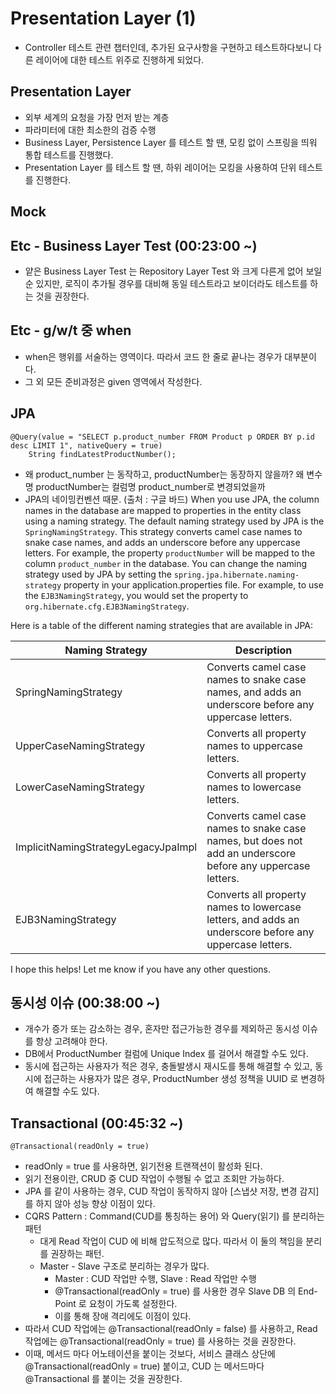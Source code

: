 # Presentation Layer (1)

- Controller 테스트 관련 챕터인데, 추가된 요구사항을 구현하고 테스트하다보니 다른 레이어에 대한 테스트 위주로 진행하게 되었다.

## Presentation Layer

- 외부 세계의 요청을 가장 먼저 받는 계층
- 파라미터에 대한 최소한의 검증 수행
- Business Layer, Persistence Layer 를 테스트 할 땐, 모킹 없이 스프링을 띄워 통합 테스트를 진행했다.
- Presentation Layer 를 테스트 할 땐, 하위 레이어는 모킹을 사용하여 단위 테스트를 진행한다.

## Mock

## Etc - Business Layer Test (00:23:00 ~)

- 얕은 Business Layer Test 는 Repository Layer Test 와 크게 다른게 없어 보일 순 있지만, 로직이 추가될 경우를 대비해 동일 테스트라고 보이더라도 테스트를 하는 것을 권장한다.

## Etc - g/w/t 중 when

- when은 행위를 서술하는 영역이다. 따라서 코드 한 줄로 끝나는 경우가 대부분이다.
- 그 외 모든 준비과정은 given 영역에서 작성한다.

## JPA

```
@Query(value = "SELECT p.product_number FROM Product p ORDER BY p.id desc LIMIT 1", nativeQuery = true)
    String findLatestProductNumber();
```
- 왜 product_number 는 동작하고, productNumber는 동장하지 않을까? 왜 변수명 productNumber는 컬럼명 product_number로 변경되었을까
- JPA의 네이밍컨벤션 때문. (출처 : 구글 바드)
When you use JPA, the column names in the database are mapped to properties in the entity class using a naming strategy. The default naming strategy used by JPA is the `SpringNamingStrategy`. This strategy converts camel case names to snake case names, and adds an underscore before any uppercase letters. For example, the property `productNumber` will be mapped to the column `product_number` in the database.
You can change the naming strategy used by JPA by setting the `spring.jpa.hibernate.naming-strategy` property in your application.properties file. For example, to use the `EJB3NamingStrategy`, you would set the property to `org.hibernate.cfg.EJB3NamingStrategy`.

Here is a table of the different naming strategies that are available in JPA:

| Naming Strategy | Description |
|---|---|
| SpringNamingStrategy | Converts camel case names to snake case names, and adds an underscore before any uppercase letters. |
| UpperCaseNamingStrategy | Converts all property names to uppercase letters. |
| LowerCaseNamingStrategy | Converts all property names to lowercase letters. |
| ImplicitNamingStrategyLegacyJpaImpl | Converts camel case names to snake case names, but does not add an underscore before any uppercase letters. |
| EJB3NamingStrategy | Converts all property names to lowercase letters, and adds an underscore before any uppercase letters. |

I hope this helps! Let me know if you have any other questions.

## 동시성 이슈 (00:38:00 ~)

- 개수가 증가 또는 감소하는 경우, 혼자만 접근가능한 경우를 제외하곤 동시성 이슈를 항상 고려해야 한다.
- DB에서 ProductNumber 컬럼에 Unique Index 를 걸어서 해결할 수도 있다.
- 동시에 접근하는 사용자가 적은 경우, 충돌발생시 재시도를 통해 해결할 수 있고, 동시에 접근하는 사용자가 많은 경우, ProductNumber 생성 정책을 UUID 로 변경하여 해결할 수도 있다.

## Transactional (00:45:32 ~)

```aidl
@Transactional(readOnly = true)
```
- readOnly = true 를 사용하면, 읽기전용 트랜잭션이 활성화 된다.
- 읽기 전용이란, CRUD 중 CUD 작업이 수행될 수 없고 조회만 가능하다.
- JPA 를 같이 사용하는 경우, CUD 작업이 동작하지 않아 [스냅샷 저장, 변경 감지]를 하지 않아 성능 향상 이점이 있다.
- CQRS Pattern : Command(CUD를 통칭하는 용어) 와 Query(읽기) 를 분리하는 패턴
  - 대게 Read 작업이 CUD 에 비해 압도적으로 많다. 따라서 이 둘의 책임을 분리를 권장하는 패턴.
  - Master - Slave 구조로 분리하는 경우가 많다.
    - Master : CUD 작업만 수행, Slave : Read 작업만 수행
    - @Transactional(readOnly = true) 를 사용한 경우 Slave DB 의 End-Point 로 요청이 가도록 설정한다.
    - 이를 통해 장애 격리에도 이점이 있다.
- 따라서 CUD 작업에는 @Transactional(readOnly = false) 를 사용하고, Read 작업에는 @Transactional(readOnly = true) 를 사용하는 것을 권장한다.
- 이때, 메서드 마다 어노테이션을 붙이는 것보다, 서비스 클래스 상단에 @Transactional(readOnly = true) 붙이고, CUD 는 메서드마다 @Transactional 를 붙이는 것을 권장한다.
